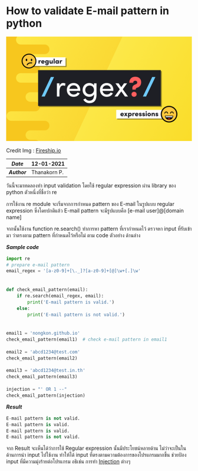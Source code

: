 # How to validate E-mail pattern in python

![](img/regex.png)

Credit Img : [Fireship.io](https://fireship.io/)

| ***Date*** | 12-01-2021 |
| --- | --- |
| ***Author*** | Thanakorn P. |

วันนี้จะมาทดลองทำ input validation โดยใช้ regular expression ผ่าน library ของ python ตัวหนึ่งที่ชื่อว่า re

การใช้งาน re module จะเริ่มจากการกำหนด pattern ของ E-mail ในรูปแบบ regular expression ซึ่งโดยปกติแล้ว E-mail pattern จะมีรูปแบบคือ [e-mail user]@[domain name] 

จากนั้นใช้งาน function re.search() ทำการหา pattern ที่เรากำหนดไว้ ตรวจหา input ที่รับเข้ามา ว่าตรงตาม pattern ที่กำหนดไว้หรือไม่ ตาม code ตัวอย่าง ด้านล่าง

***Sample code***

```python
import re
# prepare e-mail pattern
email_regex = '[a-z0-9]+[\._]?[a-z0-9]+[@]\w+[.]\w'


def check_email_pattern(email):
    if re.search(email_regex, email):
        print('E-mail pattern is valid.')
    else:
        print('E-mail pattern is not valid.')


email1 = 'nongkon.github.io'
check_email_pattern(email1)  # check e-mail pattern in email1

email2 = 'abcd1234@test.com'
check_email_pattern(email2)

email3 = 'abcd1234@test.in.th'
check_email_pattern(email3)

injection = "' OR 1 --"
check_email_pattern(injection)
```

***Result***
```python
E-mail pattern is not valid.
E-mail pattern is valid.
E-mail pattern is valid.
E-mail pattern is not valid.
```

จาก Result จะเห็นได้ว่าการใช้ Regular expression นั้นมีประโยชน์หลายด้าน ไม่ว่าจะเป็นในด้านการนำ input ไปใช้งาน ทำให้ได้ input ที่ตรงตามความต้องการของโปรแกรมมากขึ้น ช่วยป้อง input ที่มีความมุ่งร้ายต่อโปรแกรม อธิเช่น การทำ [Injection](https://owasp.org/www-project-top-ten/2017/A1_2017-Injection) ต่างๆ